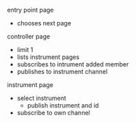 entry point page
  - chooses next page

controller page
  - limit 1
  - lists instrument pages
  - subscribes to intrument added member
  - publishes to instrument channel

instrument page
  - select instrument
    - publish instrument and id
  - subscribe to own channel



